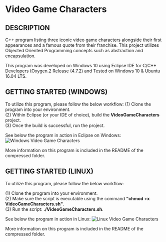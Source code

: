# Video Game Characters
DESCRIPTION
-
C++ program listing three iconic video game characters alongside their first appearances and a famous quote from their franchise. This project utilizes Objected Oriented Programming concepts such as abstraction and encapsulation.

This program was developed on Windows 10 using Eclipse IDE for C/C++ Developers (Oxygen.2 Release (4.7.2) and Tested on Windows 10 & Ubuntu 16.04 LTS.

GETTING STARTED (WINDOWS)
-
To utilize this program, please follow the below workflow:
(1) Clone the program into your environment.\
(2) Within Eclipse (or your IDE of choice), build the **VideoGameCharacters** project.\
(3) Once the build is successful, run the project.

See below the program in action in Eclipse on Windows:
![Windows Video Game Characters](https://github.com/markusewalker/bash_scripts/blob/master/video-game-characters/WindowsVideoGameCharacters.png)

More information on this program is included in the README of the compressed folder.

GETTING STARTED (LINUX)
-
To utilize this program, please follow the below workflow:

(1) Clone the program into your environment.\
(2) Make sure the script is executable using the command **"chmod +x VideoGameCharacters.sh"**.\
(3) Run the script: **./VideoGameCharacters.sh**.

See below the program in action in Linux:
![Linux Video Game Characters](https://github.com/markusewalker/bash_scripts/blob/master/video-game-characters/linuxVideoGameCharacters.png)

More information on this program is included in the README of the compressed folder.
